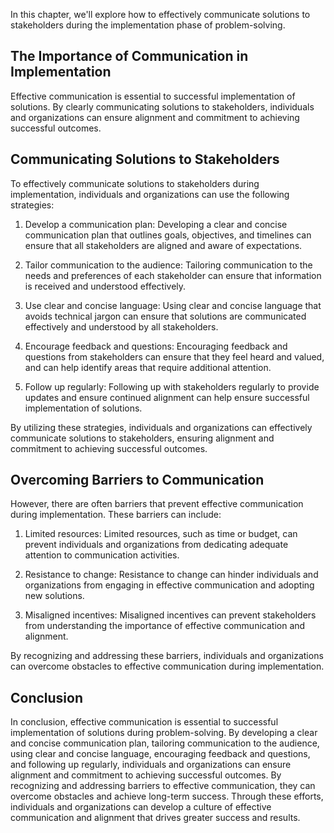 
In this chapter, we'll explore how to effectively communicate solutions to stakeholders during the implementation phase of problem-solving.

The Importance of Communication in Implementation
-------------------------------------------------

Effective communication is essential to successful implementation of solutions. By clearly communicating solutions to stakeholders, individuals and organizations can ensure alignment and commitment to achieving successful outcomes.

Communicating Solutions to Stakeholders
---------------------------------------

To effectively communicate solutions to stakeholders during implementation, individuals and organizations can use the following strategies:

1. Develop a communication plan: Developing a clear and concise communication plan that outlines goals, objectives, and timelines can ensure that all stakeholders are aligned and aware of expectations.

2. Tailor communication to the audience: Tailoring communication to the needs and preferences of each stakeholder can ensure that information is received and understood effectively.

3. Use clear and concise language: Using clear and concise language that avoids technical jargon can ensure that solutions are communicated effectively and understood by all stakeholders.

4. Encourage feedback and questions: Encouraging feedback and questions from stakeholders can ensure that they feel heard and valued, and can help identify areas that require additional attention.

5. Follow up regularly: Following up with stakeholders regularly to provide updates and ensure continued alignment can help ensure successful implementation of solutions.

By utilizing these strategies, individuals and organizations can effectively communicate solutions to stakeholders, ensuring alignment and commitment to achieving successful outcomes.

Overcoming Barriers to Communication
------------------------------------

However, there are often barriers that prevent effective communication during implementation. These barriers can include:

1. Limited resources: Limited resources, such as time or budget, can prevent individuals and organizations from dedicating adequate attention to communication activities.

2. Resistance to change: Resistance to change can hinder individuals and organizations from engaging in effective communication and adopting new solutions.

3. Misaligned incentives: Misaligned incentives can prevent stakeholders from understanding the importance of effective communication and alignment.

By recognizing and addressing these barriers, individuals and organizations can overcome obstacles to effective communication during implementation.

Conclusion
----------

In conclusion, effective communication is essential to successful implementation of solutions during problem-solving. By developing a clear and concise communication plan, tailoring communication to the audience, using clear and concise language, encouraging feedback and questions, and following up regularly, individuals and organizations can ensure alignment and commitment to achieving successful outcomes. By recognizing and addressing barriers to effective communication, they can overcome obstacles and achieve long-term success. Through these efforts, individuals and organizations can develop a culture of effective communication and alignment that drives greater success and results.
